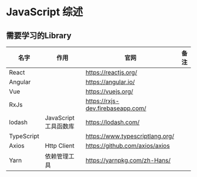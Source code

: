 # JavaScript 综述

## 需要学习的Library

| 名字       | 作用                 | 官网                              | 备注 |
|------------|----------------------|-----------------------------------|------|
| React      |                      | https://reactjs.org/              |      |
| Angular    |                      | https://angular.io/               |      |
| Vue        |                      | https://vuejs.org/                |      |
| RxJs       |                      | https://rxjs-dev.firebaseapp.com/ |      |
| lodash     | JavaScript工具函数库 | https://lodash.com/               |      |
| TypeScript |                      | https://www.typescriptlang.org/   |      |
| Axios      | Http Client          | https://github.com/axios/axios    |      |
| Yarn       | 依赖管理工具          | https://yarnpkg.com/zh-Hans/      |      |
